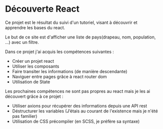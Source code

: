 # Découverte React

Ce projet est le résultat du suivi d'un tutoriel, visant à découvrir et apprendre les bases du react.

Le but de ce site est d'afficher une liste de pays(drapeau, nom, population, ...) avec un filtre.

Dans ce projet j'ai acquis les compétences suivantes :
- Créer un projet react
- Utiliser les composants
- Faire transiter les informations (de manière descendante)
- Naviguer entre pages grâce à react router dom
- Utilisation de State

Les prochaines compétences ne sont pas propres au react mais je les ai découvert grâce à ce projet :
- Utiliser axions pour récupérer des informations depuis une API rest
- Déstructurer les variables (J’étais au courant de l'existence mais je n'été pas familier)
- Utilisation de CSS précompiler (en SCSS, je préfère sa syntaxe)
